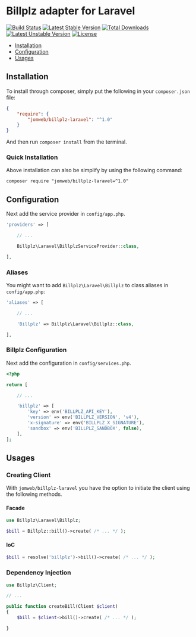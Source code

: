 Billplz adapter for Laravel
==============

[![Build Status](https://travis-ci.org/jomweb/billplz-laravel.svg?branch=master)](https://travis-ci.org/jomweb/billplz-laravel)
[![Latest Stable Version](https://poser.pugx.org/jomweb/billplz-laravel/version)](https://packagist.org/packages/jomweb/billplz-laravel)
[![Total Downloads](https://poser.pugx.org/jomweb/billplz-laravel/downloads)](https://packagist.org/packages/jomweb/billplz-laravel)
[![Latest Unstable Version](https://poser.pugx.org/jomweb/billplz-laravel/v/unstable)](//packagist.org/packages/jomweb/billplz-laravel)
[![License](https://poser.pugx.org/jomweb/billplz-laravel/license)](https://packagist.org/packages/jomweb/billplz-laravel)

* [Installation](#installation)
* [Configuration](#configuration)
* [Usages](#usages)

## Installation

To install through composer, simply put the following in your `composer.json` file:

```json
{
    "require": {
        "jomweb/billplz-laravel": "^1.0"
    }
}
```

And then run `composer install` from the terminal.

### Quick Installation

Above installation can also be simplify by using the following command:

    composer require "jomweb/billplz-laravel=^1.0"

## Configuration

Next add the service provider in `config/app.php`.

```php
'providers' => [

    // ...

    Billplz\Laravel\BillplzServiceProvider::class,

],
```

### Aliases

You might want to add `Billplz\Laravel\Billplz` to class aliases in `config/app.php`:

```php
'aliases' => [

    // ...

    'Billplz' => Billplz\Laravel\Billplz::class,

],
```

### Billplz Configuration

Next add the configuration in `config/services.php`.

```php
<?php 

return [

    // ...

    'billplz' => [
        'key' => env('BILLPLZ_API_KEY'),
        'version' => env('BILLPLZ_VERSION', 'v4'),
        'x-signature' => env('BILLPLZ_X_SIGNATURE'),
        'sandbox' => env('BILLPLZ_SANDBOX', false),
    ],
];
```

## Usages

### Creating Client

With `jomweb/billplz-laravel` you have the option to initiate the client using the following methods.

#### Facade

```php
use Billplz\Laravel\Billplz;

$bill = Billplz::bill()->create( /* ... */ );
```

#### IoC

```php
$bill = resolve('billplz')->bill()->create( /* ... */ );
```

### Dependency Injection

```php
use Billplz\Client;

// ...

public function createBill(Client $client)
{
    $bill = $client->bill()->create( /* ... */ );

}
```

